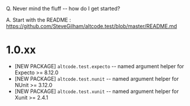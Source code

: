 Q. Never mind the fluff -- how do I get started?

A. Start with the README : https://github.com/SteveGilham/altcode.test/blob/master/README.md

# 1.0.xx
* [NEW PACKAGE] `altcode.test.expecto` -- named argument helper for Expecto >= 8.12.0
* [NEW PACKAGE] `altcode.test.nunit` -- named argument helper for NUnit >= 3.12.0
* [NEW PACKAGE] `altcode.test.xunit` -- named argument helper for Xunit >= 2.4.1